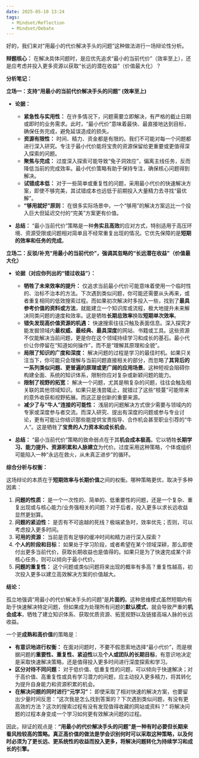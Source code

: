 ```yaml
---
date: 2025-05-10 13:24
tags:
  - Mindset/Reflection
  - Mindset/Debate
---
```


好的，我们来对“用最小的代价解决手头的问题”这种做法进行一场辩论性分析。

**辩题核心：** 在解决具体问题时，是应优先追求“最小的当前代价”（效率至上），还是应考虑并投入更多资源以获取“长远的潜在收益”（价值最大化）？

**分析笔记：**

**立场一：支持“用最小的当前代价解决手头的问题” (效率至上)**

- **论据：**

  - **紧急性与实用性：** 在许多情况下，问题需要立即解决，有严格的截止日期或即时的业务需求。此时，“最小代价”意味着最快、最直接地达到目标，确保任务完成，避免延误造成的损失。
  - **资源有限性：** 时间、精力、资金都是有限的。我们不可能对每一个问题都进行深入研究。专注于最小代价能将宝贵的资源保留给更重要或更值得深入探索的问题。
  - **聚焦与完成：** 过度深入探索可能导致“兔子洞效应”，偏离主线任务，反而降低当前的完成效率。最小代价策略有助于保持专注，确保核心问题得到解决。
  - **试错成本低：** 对于一些简单或重复性的问题，采用最小代价的快速解决方案，即使不够完美，其试错成本也远低于前期投入大量精力去寻找“最优解”。
  - **“够用就好”原则：** 在很多实际场景中，一个“够用”的解决方案远比一个投入巨大但延迟交付的“完美”方案更有价值。
- **总结：** “最小当前代价”策略是一种**务实且高效**的应对方式，特别适用于高压环境、资源受限或问题相对简单且不经常重复出现的情况。它优先保障的是**短期的效率和任务的完成**。

**立场二：反驳/补充“用最小的当前代价”，强调其忽略的“长远潜在收益”（价值最大化）**

- **论据（对应你列出的“错过收益”）：**

  - **牺牲了未来效率的提升：** 仅追求当前最小代价可能意味着使用一个临时性的、治标不治本的方法。下次遇到类似问题，你可能还需要从头再来，或者重复相同的低效搜索过程。而如果初次解决时多投入一些，找到了**最具参考价值的资料或方法**，就能建立一个知识库或流程，极大地提升未来解决同类问题的速度和效率。这是牺牲**长期总效率**换取**短期单次效率**。
  - **错失发现高价值资源的机遇：** 快速搜索往往只触及表面信息。深入探究才能发掘领域内**最权威、最经典、最具深度**的网站、书籍或工具。这些资源不仅能解决当前问题，更是你在这个领域持续学习和成长的基石。最小代价让你停留在“知道如何操作”，而不是“理解其原理和全貌”。
  - **局限了知识的广度和深度：** 解决问题的过程是学习的最佳时机。如果只关注当下，你可能只会理解与当前问题直接相关的部分，而忽略了**其背后的一系列类似问题、更普遍的原理或更广阔的应用场景**。这种短视会阻碍你构建全面、系统的知识体系，限制你应对复杂或新颖问题的能力。
  - **限制了视野的拓宽：** 解决一个问题，尤其是稍复杂的问题，往往会触及相关联的其他领域知识。如果只是浅尝辄止，就错过了这些“枝蔓”可能带来的意外收获和视野拓展。而这正是创新的重要来源。
  - **减少了与“牛人”连接的可能性：** 浅层的问题解决方式很少需要与领域内的专家或深度参与者交流。而深入研究、提出有深度的问题或参与专业讨论，更有可能让你结识那些能提供宝贵指导、合作机会甚至职业引荐的“牛人”。这是牺牲了**宝贵的人力资本和成长机会**。
- **总结：** “最小当前代价”策略的致命弱点在于其**机会成本极高**。它以牺牲**长期学习、能力提升、资源积累和人脉建立**为代价。过度采用这种策略，个体或组织可能陷入一种“永远在救火，从未真正进步”的循环。

**综合分析与权衡：**

这场辩论的本质在于**短期效率与长期价值**之间的权衡。哪种策略更优，取决于多种因素：

1. **问题的性质：** 是一个一次性的、简单的、低重要性的问题，还是一个复杂、重复出现或与核心能力/业务强相关的问题？对于后者，投入更多以求长远收益显然更划算。
2. **问题的紧迫性：** 是否有不可逾越的死线？极端紧急时，效率优先；否则，可以考虑投入更多时间。
3. **可用的资源：** 当前是否有足够的缓冲时间和精力进行深入探索？
4. **个人的阶段和目标：** 如果处于学习阶段，或者希望在某个领域深耕，那么即使付出更多当前代价，获取长期收益也是值得的。如果只是为了快速完成某个非核心任务，则可以倾向于最小代价。
5. **问题的重复性：** 这个问题或类似问题将来出现的概率有多高？重复性越高，初次投入更多以建立高效解决方案的价值越大。

**结论：**

孤立地强调“用最小的代价解决手头的问题”是**片面的**。这种思维模式虽然短期内有助于快速解决特定问题，但如果成为处理所有问题的**默认模式**，就会导致严重的**机会成本**，牺牲了建立知识体系、获取优质资源、拓宽视野以及链接高端人脉的长远收益。

一个更**成熟和高价值**的策略是：

- **有意识地进行权衡：** 在面对问题时，不要不假思索地选择“最小代价”，而是根据问题的**重要性、重复性、紧迫性**以及**个人或团队的长期目标**，有意识地决定是采取快速解决策略，还是值得投入更多时间进行深度探索和学习。
- **区分对待不同问题：** 对于低价值、低重复性的问题，可以倾向于快速解决；对于高价值、高重复性或具有学习潜力的问题，应主动投入更多精力，将其转化为提升自身能力和资源积累的机会。
- **在解决问题的同时进行“元学习”：** 即使采取了相对快速的解决方案，也要留出少量时间反思：“这次我是怎么找到答案的？下次遇到类似问题，有没有更高效的方法？这次的搜索过程有没有发现值得收藏的网站或资料？” 将解决问题的过程本身变成一个学习如何更有效解决问题的过程。

因此，辩证的观点是：**“用最小的代价解决手头的问题”是一种有时必要但长期来看风险较高的策略。真正高价值的做法是学会识别何时可以采取这种策略，以及何时必须为了更长远、更系统性的收益而投入更多，将解决问题转化为持续学习和成长的引擎。**
